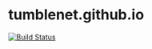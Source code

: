# tumblenet.github.io
[![Build Status](https://travis-ci.org/tumblenet/tumblenet.github.io.svg)](https://travis-ci.org/tumblenet/tumblenet.github.io)
